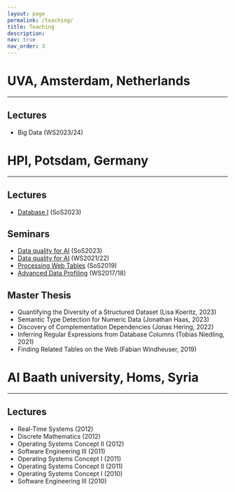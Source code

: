 ```yaml
---
layout: page
permalink: /teaching/
title: Teaching
description:
nav: true
nav_order: 3
---
```

# UVA, Amsterdam, Netherlands
---

## Lectures

- Big Data (WS2023/24)


# HPI, Potsdam, Germany
---

## Lectures

- <a href='https://hpi.de/naumann/teaching/current-courses/ss-23/database-systems-i.html'>Database I</a> (SoS2023)


## Seminars
- <a href='https://hpi.de/naumann/teaching/current-courses/ss-23/data-quality-for-ai.html'>Data quality for AI</a> (SoS2023)
- <a href='https://hpi.de/naumann/teaching/current-courses/ws-21-22/data-quality-for-ai.html'>Data quality for AI</a> (WS2021/22)
- <a href='https://hpi.de/naumann/teaching/teaching/ss-19/processing-web-tables.html'>Processing Web Tables</a> (SoS2019)
- <a href='https://hpi.de/naumann/teaching/teaching/ws-1718/advanced-data-profiling-ps-master.html'>Advanced Data Profiling</a> (WS2017/18)


## Master Thesis

- Quantifying the Diversity of a Structured Dataset (Lisa Koeritz, 2023)
- Semantic Type Detection for Numeric Data (Jonathan Haas, 2023)
- Discovery of Complementation Dependencies (Jonas Hering, 2022)
- Inferring Regular Expressions from Database Columns (Tobias Niedling, 2021)
- Finding Related Tables on the Web (Fabian Windheuser, 2019)


# Al Baath university, Homs, Syria
---

## Lectures

- Real-Time Systems (2012)
- Discrete Mathematics (2012)
- Operating Systems Concept II (2012)
- Software Engineering III (2011)
- Operating Systems Concept I (2011)
- Operating Systems Concept II (2011)
- Operating Systems Concept I (2010)
- Software Engineering III (2010)